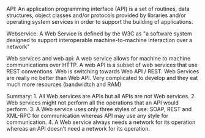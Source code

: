 API:
An application programming interface (API) is a set of routines, data structures, object classes and/or protocols provided by libraries and/or operating system services in order to support the building of applications.

Webservice:
A Web Service is defined by the W3C as "a software system designed to support interoperable machine-to-machine interaction over a network"

 Web services and web api:
      A web service allows for machine to machine communications over HTTP. 
      A web API is a subset of web services that use REST conventions.
  Web is switching towards Web API / REST. Web Services are really no better than Web API. 
  Very complicated to develop and they eat much more resources (bandwidtch and RAM)

  Summary:
    1. All Web services are APIs but all APIs are not Web services.
    2. Web services might not perform all the operations that an API would perform.
    3. A Web service uses only three styles of use: SOAP, REST and XML-RPC for
    communication whereas API may use any style for communication.
    4. A Web service always needs a network for its operation whereas an API doesn’t need
    a network for its operation.

